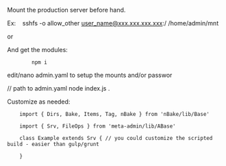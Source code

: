 

Mount the production server before hand.

Ex:
   sshfs -o allow_other user_name@xxx.xxx.xxx.xxx:/ /home/admin/mnt

or



And get the modules:


			npm i


edit/nano admin.yaml to setup the mounts and/or passwor

// path to admin.yaml
node index.js .

Customize as needed:


		import { Dirs, Bake, Items, Tag, nBake } from 'nBake/lib/Base'

		import { Srv, FileOps } from 'meta-admin/lib/ABase'

		class Example extends Srv { // you could customize the scripted build - easier than gulp/grunt

		}
